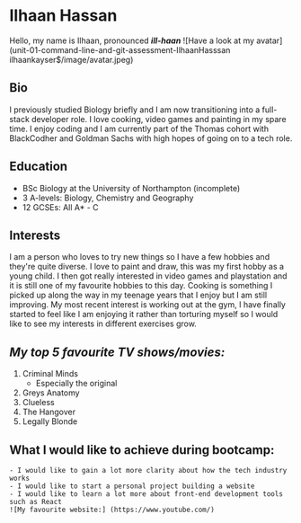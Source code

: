 # **Ilhaan Hassan**
Hello, my name is Ilhaan, pronounced ***ill-haan*** ![Have a look at my avatar](unit-01-command-line-and-git-assessment-IlhaanHasssan ilhaankayser$/image/avatar.jpeg)

## Bio
I previously studied Biology briefly and I am now transitioning into a full-stack developer role. I love cooking, video games and painting in my spare time. I enjoy coding and I am currently part of the Thomas cohort with BlackCodher and Goldman Sachs with high hopes of going on to a tech role.
## Education
- BSc Biology at the University of Northampton (incomplete)
- 3 A-levels: Biology, Chemistry and Geography
- 12 GCSEs: All A* - C
## Interests
I am a person who loves to try new things so I have a few hobbies and they're quite diverse. I love to paint and draw, this was my first hobby as a young child. I then got really interested in video games and playstation and it is still one of my favourite hobbies to this day. Cooking is something I picked up along the way in my teenage years that I enjoy but I am still improving. My most recent interest is working out at the gym, I have finally started to feel like I am enjoying it rather than torturing myself so I would like to see my interests in different exercises grow.
## ***My top 5 favourite TV shows/movies:***
1. Criminal Minds
    - Especially the original
2. Greys Anatomy
3. Clueless
4. The Hangover
5. Legally Blonde

## What I would like to achieve during bootcamp:
    - I would like to gain a lot more clarity about how the tech industry works 
    - I would like to start a personal project building a website
    - I would like to learn a lot more about front-end development tools such as React
    ![My favourite website:] (https://www.youtube.com/)